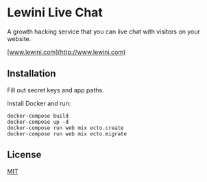 # Lewini Live Chat

A growth hacking service that you can live chat with visitors on your website.

[www.lewini.com](http://www.lewini.com)

## Installation

Fill out secret keys and app paths.

Install Docker and run:
```
docker-compose build
docker-compose up -d
docker-compose run web mix ecto.create
docker-compose run web mix ecto.migrate
```

## License

[MIT](http://opensource.org/licenses/MIT)
